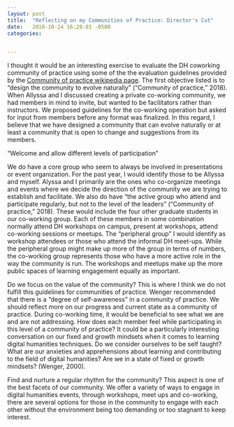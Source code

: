 ```yaml
---
layout: post
title:  "Reflecting on my Communities of Practice: Director's Cut"
date:   2018-10-24 16:28:01 -0500
categories:


---
```


I thought it would be an interesting exercise to evaluate the DH coworking community of practice using some of the the evaluation guidelines provided by the [Community of practice wikipedia page](https://en.wikipedia.org/wiki/Community_of_practice#Cultivating_successful_CoPs). The first objective listed is to “design the community to evolve naturally” (“Community of practice,” 2018). When Allyssa and I discussed creating a private co-working community, we had members in mind to invite, but wanted to be facilitators rather than instructors. We proposed guidelines for the co-working operation but asked for input from members before any format was finalized. In this regard, I believe that we have designed a community that can evolve naturally or at least a community that is open to change and suggestions from its members.

“Welcome and allow different levels of participation” 

We do have a core group who seem to always be involved in presentations or event organization. For the past year, I would identify those to be Allyssa and myself. Alyssa and I primarily are the ones who co-organize meetings and events where we decide the direction of the community we are trying to establish and facilitate. We also do have “the active group who attend and participate regularly, but not to the level of the leaders” (“Community of practice,” 2018). These would include the four other graduate students in our co-working group. Each of these members in some combination normally attend DH workshops on campus, present at workshops, attend co-working sessions or meetups. The “peripheral group” I would identify as workshop attendees or those who attend the informal DH meet-ups. While the peripheral group might make up more of the group in terms of numbers, the co-working group represents those who have a more active role in the way the community is run. The workshops and meetups make up the more public spaces of learning engagement equally as important. 

Do we focus on the value of the community? This is where I think we do not fulfill this guidelines for communities of practice. Wenger recommended that there is a “degree of self-awareness” in a community of practice. We should reflect more on our progress and current state as a community of practice. During co-working time, it would be beneficial to see what we are and are not addressing. How does each member feel while participating in this level of a community of practice? It could be a particularly interesting conversation on our fixed and growth mindsets when it comes to learning digital humanities techniques. Do we consider ourselves to be self taught? What are our anxieties and apprehensions about learning and contributing to the field of digital humanities? Are we in a state of fixed or growth mindsets? (Wenger, 2000).

Find and nurture a regular rhythm for the community? This aspect is one of the best facets of our community. We offer a variety of ways to engage in digital humanities events, through workshops, meet ups and co-working, there are several options for those in the community to engage with each other without the environment being too demanding or too stagnant to keep interest. 